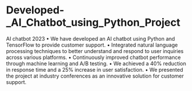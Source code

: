 # Developed-_AI_Chatbot_using_Python_Project
AI chatbot 2023
•	We have developed an AI chatbot using Python and TensorFlow to provide customer support.
•	Integrated natural language processing techniques to better understand and respond to user inquiries across various platforms.
•	Continuously improved chatbot performance through machine learning and A/B testing.
•	We achieved a 40% reduction in response time and a 25% increase in user satisfaction.
•	We presented the project at industry conferences as an innovative solution for customer support.

